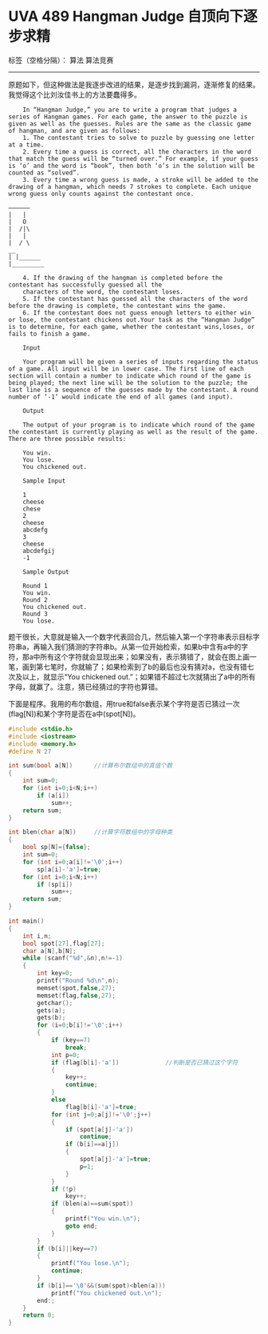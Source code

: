 ﻿# UVA 489 Hangman Judge 自顶向下逐步求精

标签（空格分隔）： 算法 算法竞赛

---
原题如下，但这种做法是我逐步改进的结果，是逐步找到漏洞，逐渐修复的结果。我觉得这个比刘汝佳书上的方法要蠢得多。

        In “Hangman Judge,” you are to write a program that judges a series of Hangman games. For each game, the answer to the puzzle is given as well as the guesses. Rules are the same as the classic game of hangman, and are given as follows:
        1. The contestant tries to solve to puzzle by guessing one letter at a time.
        2. Every time a guess is correct, all the characters in the word that match the guess will be “turned over.” For example, if your guess is ‘o’ and the word is “book”, then both ‘o’s in the solution will be counted as “solved”.
        3. Every time a wrong guess is made, a stroke will be added to the drawing of a hangman, which needs 7 strokes to complete. Each unique wrong guess only counts against the contestant once.

    ——————
    |   |
    |   O
    |  /|\
    |   |
    |  / \
    __
    | |______
    |_________

        4. If the drawing of the hangman is completed before the contestant has successfully guessed all the
        characters of the word, the contestant loses.
        5. If the contestant has guessed all the characters of the word before the drawing is complete, the contestant wins the game.
        6. If the contestant does not guess enough letters to either win or lose, the contestant chickens out.Your task as the “Hangman Judge” is to determine, for each game, whether the contestant wins,loses, or fails to finish a game.
        
        Input
        
        Your program will be given a series of inputs regarding the status of a game. All input will be in lower case. The first line of each section will contain a number to indicate which round of the game is being played; the next line will be the solution to the puzzle; the last line is a sequence of the guesses made by the contestant. A round number of ‘-1’ would indicate the end of all games (and input).
        
        Output
        
        The output of your program is to indicate which round of the game the contestant is currently playing as well as the result of the game. There are three possible results:
        
        You win.
        You lose.
        You chickened out.
        
        Sample Input
        
        1
        cheese
        chese
        2
        cheese
        abcdefg
        3
        cheese
        abcdefgij
        -1
        
        Sample Output
        
        Round 1
        You win.
        Round 2
        You chickened out.
        Round 3
        You lose.
题干很长，大意就是输入一个数字代表回合几，然后输入第一个字符串表示目标字符串a，再输入我们猜测的字符串b。从第一位开始检索，如果b中含有a中的字符，那a中所有这个字符就会显现出来；如果没有，表示猜错了，就会在图上画一笔，画到第七笔时，你就输了；如果检索到了b的最后也没有猜对a，也没有错七次及以上，就显示“You chickened out.”；如果错不超过七次就猜出了a中的所有字母，就赢了。注意，猜已经猜过的字符也算错。

下面是程序。我用的布尔数组，用true和false表示某个字符是否已猜过一次(flag[N])和某个字符是否在a中(spot[N])。

```C
#include <stdio.h>
#include <iostream>
#include <memory.h>
#define N 27

int sum(bool a[N]) 		//计算布尔数组中的真值个数 
{
	int sum=0;
	for (int i=0;i<N;i++)
		if (a[i])
			sum++;
	return sum;
}

int blen(char a[N])		//计算字符数组中的字母种类 
{
	bool sp[N]={false};
	int sum=0;
	for (int i=0;a[i]!='\0';i++)
		sp[a[i]-'a']=true;
	for (int i=0;i<N;i++)
		if (sp[i])
			sum++;
	return sum;
}

int main()
{
	int i,n;
	bool spot[27],flag[27];
	char a[N],b[N];
	while (scanf("%d",&n),n!=-1)
	{
		int key=0;
		printf("Round %d\n",n);
		memset(spot,false,27);
		memset(flag,false,27);
		getchar();
		gets(a);
		gets(b);
		for (i=0;b[i]!='\0';i++)
		{
			if (key==7)				
				break;
			int p=0;
			if (flag[b[i]-'a'])				//判断是否已猜过这个字符
			{
				key++;
				continue;
			}
			else
				flag[b[i]-'a']=true;
			for (int j=0;a[j]!='\0';j++)
			{
				if (spot[a[j]-'a'])
					continue;
				if (b[i]==a[j])
				{
					spot[a[j]-'a']=true;
					p=1;
				}
			}
			if (!p)
				key++;
			if (blen(a)==sum(spot))
			{
				printf("You win.\n");
				goto end;
			}
		}
		if (b[i]||key==7)
		{
			printf("You lose.\n");
			continue;
		}
		if (b[i]=='\0'&&(sum(spot)<blen(a)))
			printf("You chickened out.\n");
		end:;
	}
	return 0;
}
```


